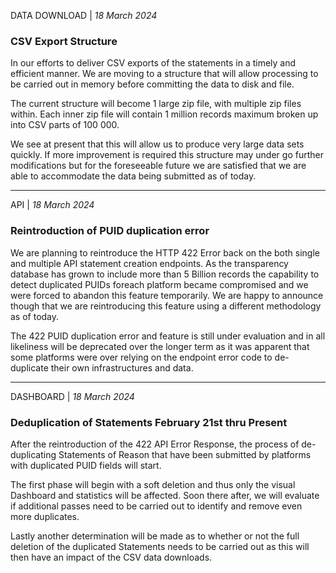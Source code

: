DATA DOWNLOAD | _18 March 2024_

### CSV Export Structure

In our efforts to deliver CSV exports of the statements in a timely and efficient manner. We are moving to a
structure that will allow processing to be carried out in memory before committing the data to disk and file.

The current structure will become 1 large zip file, with multiple zip files within. 
Each inner zip file will contain 1 million records maximum broken up into CSV parts of 100 000.

We see at present that this will allow us to produce very large data sets quickly. If more 
improvement is required this structure may under go further modifications but for the foreseeable future
we are satisfied that we are able to accommodate the data being submitted as of today.

---

API | _18 March 2024_

### Reintroduction of PUID duplication error

We are planning to reintroduce the HTTP 422 Error back on the both single and multiple API statement
creation endpoints. As the transparency database has grown to include more than 5 Billion records the 
capability to detect duplicated PUIDs foreach platform became compromised and we were forced to abandon
this feature temporarily. We are happy to announce though that we are reintroducing this feature 
using a different methodology as of today. 

The 422 PUID duplication error and feature is still under evaluation and in all likeliness will be 
deprecated over the longer term as it was apparent that some platforms were over relying on the endpoint
error code to de-duplicate their own infrastructures and data.

---

DASHBOARD | _18 March 2024_

### Deduplication of Statements February 21st thru Present

After the reintroduction of the 422 API Error Response, the process of de-duplicating Statements of Reason 
that have been submitted by platforms with duplicated PUID fields will start.

The first phase will begin with a soft deletion and thus only the visual Dashboard and statistics will be 
affected. Soon there after, we will evaluate if additional passes need to be carried out to identify and 
remove even more duplicates. 

Lastly another determination will be made as to whether or not the full deletion of the 
duplicated Statements needs to be carried out as this will then have an impact of the CSV data downloads.